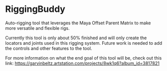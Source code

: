 # RiggingBuddy
Auto-rigging tool that leverages the Maya Offset Parent Matrix to make more versatile and flexible rigs.

Currently this tool is only about 50% finished and will only create the locators and joints used in this rigging system. Future work is needed to add the controls and other features to the tool.

For more information on what the end goal of this tool will be, check out this link: https://garvinbeltz.artstation.com/projects/8wk1q6?album_id=3817821
